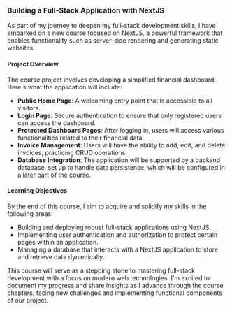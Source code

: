 ### Building a Full-Stack Application with NextJS

As part of my journey to deepen my full-stack development skills, I have embarked on a new course focused on NextJS, a powerful framework that enables functionality such as server-side rendering and generating static websites.

#### Project Overview

The course project involves developing a simplified financial dashboard. Here's what the application will include:

- **Public Home Page**: A welcoming entry point that is accessible to all visitors.
- **Login Page**: Secure authentication to ensure that only registered users can access the dashboard.
- **Protected Dashboard Pages**: After logging in, users will access various functionalities related to their financial data.
- **Invoice Management**: Users will have the ability to add, edit, and delete invoices, practicing CRUD operations.
- **Database Integration**: The application will be supported by a backend database, set up to handle data persistence, which will be configured in a later part of the course.

#### Learning Objectives

By the end of this course, I aim to acquire and solidify my skills in the following areas:

- Building and deploying robust full-stack applications using NextJS.
- Implementing user authentication and authorization to protect certain pages within an application.
- Managing a database that interacts with a NextJS application to store and retrieve data dynamically.

This course will serve as a stepping stone to mastering full-stack development with a focus on modern web technologies.
I'm excited to document my progress and share insights as I advance through the course chapters, facing new challenges and implementing functional components of our project.
